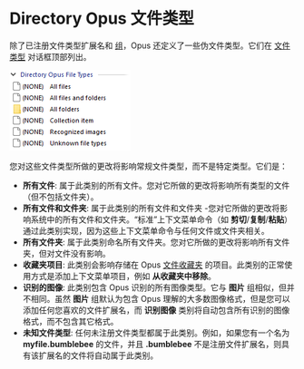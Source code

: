 # Directory Opus 文件类型

除了已注册文件类型扩展名和 [组](file_type_groups.zh.md)，Opus 还定义了一些伪文件类型。它们在 [文件类型](/Manual/file_types/README.zh.md) 对话框顶部列出。

![](/Manual/images/media/directory_opus_file_types.png) 

您对这些文件类型所做的更改将影响常规文件类型，而不是特定类型。它们是：

- **所有文件**: 属于此类别的所有文件。您对它所做的更改将影响所有类型的文件（但不包括文件夹）。
- **所有文件和文件夹**: 属于此类别的所有文件和文件夹 -您对它所做的更改将影响系统中的所有文件和文件夹。“标准”上下文菜单命令（如 **剪切**/**复制**/**粘贴**）通过此类别实现，因为这些上下文菜单命令与任何文件或文件夹相关。
- **所有文件夹**: 属于此类别命名所有文件夹。您对它所做的更改将影响所有文件夹，但对文件没有影响。
- **收藏夹项目**: 此类别会影响存储在 Opus [文件收藏夹](/Manual/basic_concepts/virtual_file_system/file_collections/README.zh.md) 的项目。此类别的正常使用方式是添加上下文菜单项目，例如 **从收藏夹中移除**。
- **识别的图像**: 此类别包含 Opus 识别的所有图像类型。它与 **图片** 组相似，但并不相同。虽然 **图片** 组默认为包含 Opus 理解的大多数图像格式，但是您可以添加任何您喜欢的文件扩展名，而 **识别图像** 类别将自动包含所有识别的图像格式，而不包含其它格式。
- **未知文件类型**: 任何未注册文件类型都属于此类别。例如，如果您有一个名为 **myfile.bumblebee** 的文件，并且 **.bumblebee** 不是注册文件扩展名，则具有该扩展名的文件将自动属于此类别。